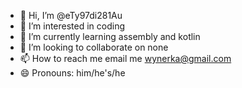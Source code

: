 - 👋 Hi, I’m @eTy97di281Au
- 👀 I’m interested in coding
- 🌱 I’m currently learning assembly and kotlin
- 💞️ I’m looking to collaborate on none
- 📫 How to reach me email me wynerka@gmail.com
- 😄 Pronouns: him/he's/he

<!---
eTy97di281Au/eTy97di281Au is a ✨ special ✨ repository because its `README.md` (this file) appears on your GitHub profile.
You can click the Preview link to take a look at your changes.
--->
